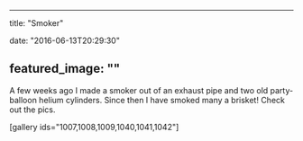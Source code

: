 
---
title: "Smoker"

date: "2016-06-13T20:29:30"

featured_image: ""
---


A few weeks ago I made a smoker out of an exhaust pipe and two old party-balloon helium cylinders. Since then I have smoked many a brisket! Check out the pics.

[gallery ids="1007,1008,1009,1040,1041,1042"]